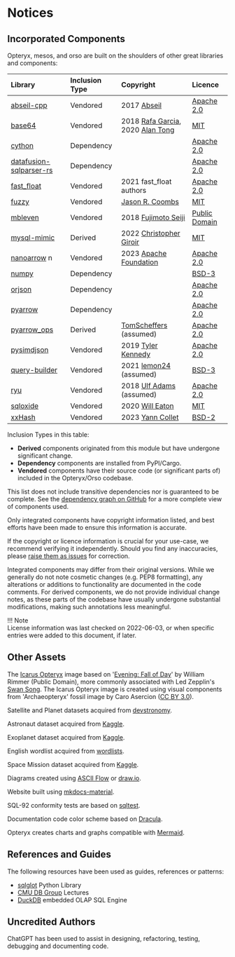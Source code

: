 # Notices

## Incorporated Components

Opteryx, mesos, and orso are built on the shoulders of other great libraries and components:

Library           | Inclusion Type    | Copyright            | Licence   
:---------------- | :---------------- | :------------------- | :--------------- 
[abseil-cpp](https://github.com/abseil/abseil-cpp)         | Vendored   | 2017 [Abseil](https://abseil.io/#) | [Apache 2.0](https://github.com/abseil/abseil-cpp/blob/master/LICENSE)
[base64](https://github.com/alantsd/base64)                | Vendored   | 2018 [Rafa Garcia](https://github.com/rafagafe), 2020 [Alan Tong](https://github.com/alantsd) | [MIT](https://github.com/alantsd/base64/blob/master/LICENSE)
[cython](https://github.com/cython/cython)                 | Dependency |  | [Apache 2.0](https://github.com/cython/cython/blob/master/LICENSE.txt)
[datafusion-sqlparser-rs](https://github.com/apache/datafusion-sqlparser-rs) | Dependency |  | [Apache 2.0](https://github.com/apache/datafusion-sqlparser-rs/blob/main/LICENSE.TXT)
[fast_float](https://github.com/fastfloat/fast_float)      | Vendored   | 2021 fast_float authors | [Apache 2.0](https://github.com/fastfloat/fast_float/blob/main/LICENSE-APACHE)  
[fuzzy](https://github.com/yougov/fuzzy)                   | Vendored   | [Jason R. Coombs](https://github.com/jaraco) | [MIT](https://github.com/yougov/fuzzy/blob/master/LICENSE)
[mbleven](https://github.com/fujimotos/mbleven)            | Vendored   | 2018 [Fujimoto Seiji](https://github.com/fujimotos) | [Public Domain](https://github.com/fujimotos/mbleven/blob/master/LICENSE)
[mysql-mimic](https://github.com/kelsin/mysql-mimic)       | Derived    | 2022 [Christopher Giroir](https://github.com/kelsin) | [MIT](https://github.com/kelsin/mysql-mimic/blob/main/LICENSE)
[nanoarrow](https://github.com/apache/arrow-nanoarrow) n   | Vendored   | 2023 [Apache Foundation](https://github.com/apache/arrow-nanoarrow/blob/main/NOTICE.txt) | [Apache 2.0](https://github.com/apache/arrow-nanoarrow/blob/main/LICENSE.txt)
[numpy](https://github.com/numpy/numpy)                    | Dependency |  | [BSD-3](https://github.com/numpy/numpy/blob/main/LICENSE.txt)
[orjson](https://github.com/ijl/orjson)                    | Dependency |  | [Apache 2.0](https://github.com/ijl/orjson/blob/master/LICENSE-APACHE)
[pyarrow](https://github.com/apache/arrow/)                | Dependency |  | [Apache 2.0](https://github.com/apache/arrow/blob/master/LICENSE.txt)
[pyarrow_ops](https://github.com/TomScheffers/pyarrow_ops) | Derived    | [TomScheffers](https://github.com/TomScheffers) (assumed) | [Apache 2.0](https://github.com/TomScheffers/pyarrow_ops/blob/main/LICENSE)
[pysimdjson](https://github.com/TkTech/pysimdjson)         | Vendored   | 2019 [Tyler Kennedy](https://github.com/TkTech) | [Apache 2.0](https://github.com/TkTech/pysimdjson/blob/master/LICENSE)
[query-builder](https://death.andgravity.com/query-builder-how) | Vendored | 2021 [lemon24](https://github.com/lemon24) (assumed) | [BSD-3](https://github.com/lemon24/reader/blob/15121f667a6f2e388f0072a3fcd715f533883899/LICENSE)
[ryu](https://github.com/ulfjack/ryu)                      | Vendored   | 2018 [Ulf Adams](https://github.com/ulfjack) (assumed) | [Apache 2.0](https://github.com/ulfjack/ryu/blob/master/LICENSE-Apache2)
[sqloxide](https://github.com/wseaton/sqloxide)            | Vendored   | 2020 [Will Eaton](https://github.com/wseaton) | [MIT](https://github.com/wseaton/sqloxide/blob/master/LICENSE)
[xxHash](https://github.com/Cyan4973/xxHash)               | Vendored   | 2023 [Yann Collet](https://github.com/Cyan4973) | [BSD-2](https://github.com/Cyan4973/xxHash/blob/dev/LICENSE)

Inclusion Types in this table:

- **Derived** components originated from this module but have undergone significant change.  
- **Dependency** components are installed from PyPI/Cargo.  
- **Vendored** components have their source code (or significant parts of) included in the Opteryx/Orso codebase.  

This list does not include transitive dependencies nor is guaranteed to be complete. See the [dependency graph on GitHub](https://github.com/mabel-dev/opteryx/network/dependencies) for a more complete view of components used.

Only integrated components have copyright information listed, and best efforts have been made to ensure this information is accurate. 

If the copyright or licence information is crucial for your use-case, we recommend verifying it independently. Should you find any inaccuracies, please [raise them as issues](https://github.com/mabel-dev/opteryx/issues/new?assignees=joocer&labels=Bug+%F0%9F%AA%B2&template=bug_report.md&title=%F0%9F%AA%B2) for correction. 

Integrated components may differ from their original versions. While we generally do not note cosmetic changes (e.g. PEP8 formatting), any alterations or additions to functionality are documented in the code comments. For derived components, we do not provide individual change notes, as these parts of the codebase have usually undergone substantial modifications, making such annotations less meaningful.

!!! Note   
    License information was last checked on 2022-06-03, or when specific entries were added to this document, if later.

## Other Assets

The [Icarus Opteryx](../../icarus-opteryx.png) image based on '[Evening: Fall of Day](https://collections.mfa.org/objects/30905)' by William Rimmer (Public Domain), more commonly associated with Led Zepplin's [Swan Song](https://en.wikipedia.org/wiki/Swan_Song_Records). The Icarus Opteryx image is created using visual components from 'Archaeopteryx' fossil image by Caro Asercion ([CC BY 3.0](https://github.com/game-icons/icons/blob/master/license.txt)).

Satellite and Planet datasets acquired from [devstronomy](https://github.com/devstronomy/nasa-data-scraper/tree/f610e541a053f05e26573570604aed50b358cc43/data/json).

Astronaut dataset acquired from [Kaggle](https://www.kaggle.com/nasa/astronaut-yearbook).

Exoplanet dataset acquired from [Kaggle](https://www.kaggle.com/datasets/nasa/kepler-exoplanet-search-results).

English wordlist acquired from [wordlists](https://github.com/kkrypt0nn/wordlists).

Space Mission dataset acquired from [Kaggle](https://www.kaggle.com/datasets/agirlcoding/all-space-missions-from-1957).

Diagrams created using [ASCII Flow](https://asciiflow.com/) or [draw.io](https://github.com/jgraph/drawio).

Website built using [mkdocs-material](https://github.com/squidfunk/mkdocs-material).

SQL-92 conformity tests are based on [sqltest](https://github.com/elliotchance/sqltest).

Documentation code color scheme based on [Dracula](https://draculatheme.com/).

Opteryx creates charts and graphs compatible with [Mermaid](https://mermaid.js.org/).

## References and Guides

The following resources have been used as guides, references or patterns:

- [sqlglot](https://github.com/tobymao/sqlglot) Python Library
- [CMU DB Group](https://www.youtube.com/c/CMUDatabaseGroup) Lectures
- [DuckDB](https://duckdb.org/) embedded OLAP SQL Engine

## Uncredited Authors

ChatGPT has been used to assist in designing, refactoring, testing, debugging and documenting code.
